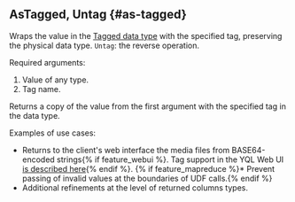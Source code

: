 ## AsTagged, Untag {#as-tagged}

Wraps the value in the [Tagged data type](../../../types/special.md) with the specified tag, preserving the physical data type. `Untag`: the reverse operation.

Required arguments:

1. Value of any type.
2. Tag name.

Returns a copy of the value from the first argument with the specified tag in the data type.

Examples of use cases:

* Returns to the client's web interface the media files from BASE64-encoded strings{% if feature_webui %}. Tag support in the YQL Web UI [is described here](../../../interfaces/web_tagged.md){% endif %}.
{% if feature_mapreduce %}* Prevent passing of invalid values at the boundaries of UDF calls.{% endif %}
* Additional refinements at the level of returned columns types.
